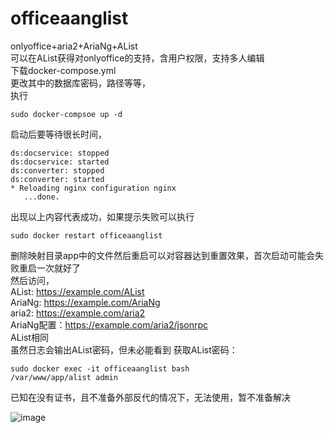 # officeaanglist
onlyoffice+aria2+AriaNg+AList  
可以在AList获得对onlyoffice的支持，含用户权限，支持多人编辑  
下载docker-compose.yml  
更改其中的数据库密码，路径等等，   
执行  
```   
sudo docker-compsoe up -d
```   
启动后要等待很长时间，  
```   
ds:docservice: stopped  
ds:docservice: started  
ds:converter: stopped  
ds:converter: started  
* Reloading nginx configuration nginx  
   ...done.  
```  
出现以上内容代表成功，如果提示失败可以执行  
```   
sudo docker restart officeaanglist
```   
删除映射目录app中的文件然后重启可以对容器达到重置效果，首次启动可能会失败重启一次就好了  
然后访问，  
AList: https://example.com/AList  
AriaNg: https://example.com/AriaNg  
aria2: https://example.com/aria2  
AriaNg配置：https://example.com/aria2/jsonrpc  
AList相同  
虽然日志会输出AList密码，但未必能看到
获取AList密码：  
```   
sudo docker exec -it officeaanglist bash
/var/www/app/alist admin
```   
      
已知在没有证书，且不准备外部反代的情况下，无法使用，暂不准备解决  

![image](https://github.com/Sincejunly/officeaanglist/assets/96775034/372a7c73-ad84-4b00-aa6a-82841a7a2443)
